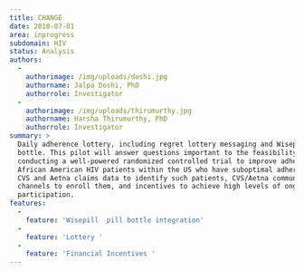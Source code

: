 ```yaml
---
title: CHANGE
date: 2018-07-01
area: inprogress
subdomain: HIV
status: Analysis
authors:
  - 
    authorimage: /img/uploads/doshi.jpg
    authorname: Jalpa Doshi, PhD
    authorrole: Investigator
  - 
    authorimage: /img/uploads/thirumurthy.jpg
    authorname: Harsha Thirumurthy, PhD
    authorrole: Investigator
summary: >
  Daily adherence lottery, including regret lottery messaging and Wisepill pill
  bottle. This pilot will answer questions important to the feasibility of
  conducting a well-powered randomized controlled trial to improve adherence among
  African American HIV patients within the US who have suboptimal adherence using
  CVS and Aetna claims data to identify such patients, CVS/Aetna communications
  channels to enroll them, and incentives to achieve high levels of ongoing
  participation.
features:
  - 
    feature: 'Wisepill  pill bottle integration'
  - 
    feature: 'Lottery '
  - 
    feature: 'Financial Incentives '
---
```

